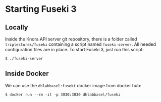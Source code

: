 <!---
Copyright © 2015-2018 the contributors (see Contributors.md).

This file is part of Knora.

Knora is free software: you can redistribute it and/or modify
it under the terms of the GNU Affero General Public License as published
by the Free Software Foundation, either version 3 of the License, or
(at your option) any later version.

Knora is distributed in the hope that it will be useful,
but WITHOUT ANY WARRANTY; without even the implied warranty of
MERCHANTABILITY or FITNESS FOR A PARTICULAR PURPOSE.  See the
GNU Affero General Public License for more details.

You should have received a copy of the GNU Affero General Public
License along with Knora.  If not, see <http://www.gnu.org/licenses/>.
-->

# Starting Fuseki 3

## Locally

Inside the Knora API server git repository, there is a folder called
`triplestores/fuseki` containing a script named `fuseki-server`. All
needed configuration files are in place. To start Fuseki 3, just run
this script:

    $ ./fuseki-server

## Inside Docker

We can use the `dhlabbasel:fuseki` docker image from docker hub:

    $ docker run --rm -it -p 3030:3030 dhlabbasel/fuseki
